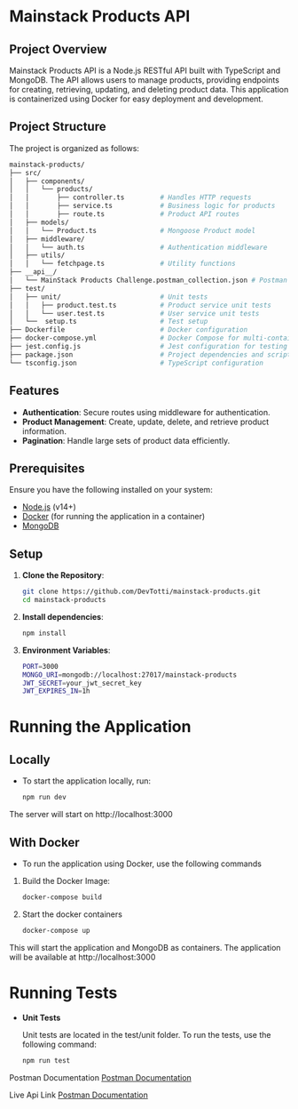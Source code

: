# **Mainstack Products API**

## **Project Overview**

Mainstack Products API is a Node.js RESTful API built with TypeScript and MongoDB. The API allows users to manage products, providing endpoints for creating, retrieving, updating, and deleting product data. This application is containerized using Docker for easy deployment and development.

## **Project Structure**

The project is organized as follows:
```bash
mainstack-products/
├── src/
│   ├── components/
│   │   └── products/
│   │       ├── controller.ts         # Handles HTTP requests
│   │       ├── service.ts            # Business logic for products
│   │       ├── route.ts              # Product API routes
│   ├── models/
│   │   └── Product.ts                # Mongoose Product model
│   ├── middleware/
│   │   └── auth.ts                   # Authentication middleware
│   ├── utils/
│   │   └── fetchpage.ts              # Utility functions
├── __api__/
│   └── MainStack Products Challenge.postman_collection.json # Postman API collection
├── test/
│   ├── unit/                         # Unit tests
│   │   ├── product.test.ts           # Product service unit tests
│   │   └── user.test.ts              # User service unit tests
│   └──  setup.ts                     # Test setup
├── Dockerfile                        # Docker configuration
├── docker-compose.yml                # Docker Compose for multi-container setup
├── jest.config.js                    # Jest configuration for testing
├── package.json                      # Project dependencies and scripts
└── tsconfig.json                     # TypeScript configuration

```

## **Features**
- **Authentication**: Secure routes using middleware for authentication.
- **Product Management**: Create, update, delete, and retrieve product information.
- **Pagination**: Handle large sets of product data efficiently.

## **Prerequisites**

Ensure you have the following installed on your system:
- [Node.js](https://nodejs.org/) (v14+)
- [Docker](https://www.docker.com/get-started) (for running the application in a container)
- [MongoDB](https://www.mongodb.com/)

## **Setup**

1. **Clone the Repository**:
   ```bash
   git clone https://github.com/DevTotti/mainstack-products.git
   cd mainstack-products

2. **Install dependencies**:
    ```bash
    npm install
3. **Environment Variables**:
    ```bash
    PORT=3000
    MONGO_URI=mongodb://localhost:27017/mainstack-products
    JWT_SECRET=your_jwt_secret_key
    JWT_EXPIRES_IN=1h

# **Running the Application**
## **Locally**
- To start the application locally, run:
    ```bash
    npm run dev
The server will start on http://localhost:3000

## **With Docker**
- To run the application using Docker, use the following commands
1. Build the Docker Image:
    ```bash
    docker-compose build
2. Start the docker containers
    ```bash
    docker-compose up

This will start the application and MongoDB as containers. The application will be available at http://localhost:3000

# **Running Tests**
- **Unit Tests**

    Unit tests are located in the test/unit folder. To run the tests, use the following command:
    ```bash
    npm run test
    ```

Postman Documentation
[Postman Documentation](https://www.postman.com/blue-water-623532/workspace/mainstack-product/collection/8510289-1e226a25-efbd-4ec2-bfe9-b55fe7131016?action=share&source=copy-link&creator=8510289&active-environment=8058fdcd-f3d2-45a1-8c2a-cef275c90b34)

Live Api Link
[Postman Documentation](https://domestic-zulema-neptunetechy-cb7ddb4e.koyeb.app/)